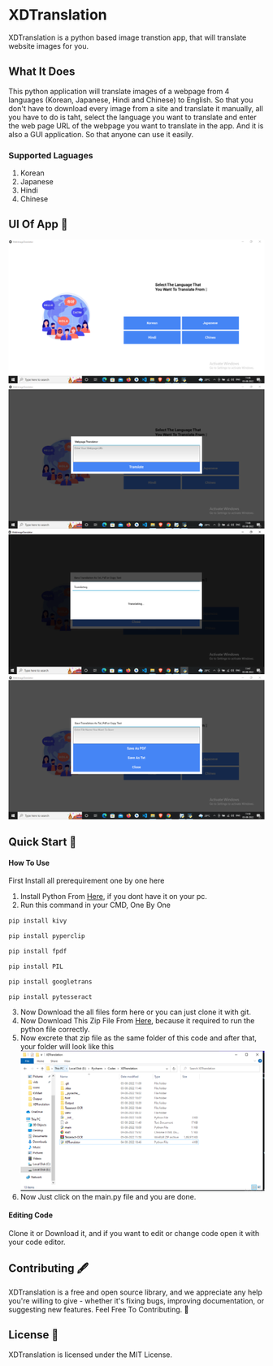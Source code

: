 # XDTranslation
XDTranslation is a python based image transtion app, that will translate website images for you.

## What It Does
This python application will translate images of a webpage from 4 languages (Korean, Japanese, Hindi and Chinese) to English. So that you don't have to download every image from a site and translate it manually, all you have to do is taht, select the language you want to translate and enter the web page URL of the webpage you want to translate in the app. And it is also a GUI application. So that anyone can use it easily.

### Supported Laguages
1. Korean
2. Japanese
3. Hindi
4. Chinese

## UI Of App 🥇
![ScreenShot Homepage](https://github.com/Rohitbhati22/XDTranslation/blob/master/img/app1.PNG?raw=true)
![ScreenShot URL Popup](https://github.com/Rohitbhati22/XDTranslation/blob/master/img/app2.PNG?raw=true)
![ScreenShot Loading Popup](https://github.com/Rohitbhati22/XDTranslation/blob/master/img/app3.PNG?raw=true)
![ScreenShot Save File Popup](https://github.com/Rohitbhati22/XDTranslation/blob/master/img/app4.PNG?raw=true)

## Quick Start 📖

#### How To Use
First Install all prerequirement one by one here
1. Install Python From [Here](https://www.python.org/downloads/), if you dont have it on your pc.
2. Run this command in your CMD, One By One
```
pip install kivy
```

```
pip install pyperclip
```

```
pip install fpdf
```

```
pip install PIL
```


```
pip install googletrans
```

```
pip install pytesseract
```
3. Now Download the all files form here or you can just clone it with git.
4. Now Download This Zip File From [Here](https://drive.google.com/file/d/1m6CoL52ur1uhAzYhskM60QCuackl4RQj/view?usp=sharing), because it required to run the python file correctly.
5. Now excrete that zip file as the same folder of this code and after that, your folder will look like this
 ![ScreenShot of folder](https://github.com/Rohitbhati22/XDTranslation/blob/master/img/app5.PNG?raw=true)
6. Now Just click on the main.py file and you are done.

#### Editing Code
Clone it or Download it, and if you want to edit or change code open it with your code editor.

## Contributing 🖋️
XDTranslation is a free and open source library, and we appreciate any help you're willing to give - whether it's fixing bugs, improving documentation, or suggesting new features. Feel Free To Contributing. 💙

## License 📌
XDTranslation is licensed under the MIT License.
